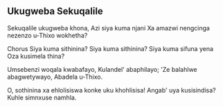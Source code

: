 ## Ukugweba Sekuqalile

Sekuqalile ukugweba khona, Azi siya kuma njani
Xa amazwi nengcinga nezenzo u-Thixo wokhetha?

Chorus
Siya kuma sithinina? Siya kuma sithinina?
Siya kuma sifuna yena Oza kusimela thina?

Umsebenzi woqala kwabafayo, Kulandel' abaphilayo;
'Ze balahlwe abagwetywayo, Abadela u-Thixo.

O, sothinina xa ehlolisiswa konke uku khohlisisa!
Angab' uya kusisindisa? Kuhle simnxuse namhla.


